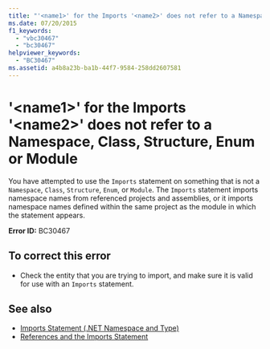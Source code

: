 ```yaml
---
title: "'<name1>' for the Imports '<name2>' does not refer to a Namespace, Class, Structure, Enum or Module"
ms.date: 07/20/2015
f1_keywords: 
  - "vbc30467"
  - "bc30467"
helpviewer_keywords: 
  - "BC30467"
ms.assetid: a4b8a23b-ba1b-44f7-9584-258dd2607581
---
```

# '\<name1>' for the Imports '\<name2>' does not refer to a Namespace, Class, Structure, Enum or Module
You have attempted to use the `Imports` statement on something that is not a `Namespace`, `Class`, `Structure`, `Enum`, or `Module`. The `Imports` statement imports namespace names from referenced projects and assemblies, or it imports namespace names defined within the same project as the module in which the statement appears.  
  
 **Error ID:** BC30467  
  
## To correct this error  
  
-   Check the entity that you are trying to import, and make sure it is valid for use with an `Imports` statement.  
  
## See also
- [Imports Statement (.NET Namespace and Type)](../../visual-basic/language-reference/statements/imports-statement-net-namespace-and-type.md)
- [References and the Imports Statement](../../visual-basic/programming-guide/program-structure/references-and-the-imports-statement.md)


